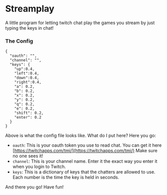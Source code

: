 # Streamplay
A little program for letting twitch chat play the games you stream by just typing the keys in chat!


### The Config

```
{
  "oauth": "",
  "channel": "",
  "keys": {
    "up":0.4,
	"left":0.4,
	"down":0.4,
	"right":0.4,
	"a": 0.2,
	"b": 0.2,
	"x": 0.2,
	"y": 0.2,
	"q": 0.2,
	"e": 0.2,
	"shift": 0.2,
	"enter": 0.2
  }
}
```

Above is what the config file looks like. What do I put here? Here you go:

* `oauth`: This is your oauth token you use to read chat. You can get it here [https://twitchapps.com/tmi/](https://twitchapps.com/tmi/) Make sure no one sees it!
* `channel`: This is your channel name. Enter it the exact way you enter it when you login to Twitch.
* `keys`: This is a dictionary of keys that the chatters are allowed to use. Each number is the time the key is held in seconds.

And there you go! Have fun!
